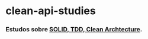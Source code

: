 # clean-api-studies
### Estudos sobre [SOLID, TDD, Clean Archtecture](https://www.udemy.com/course/tdd-com-mango/).
